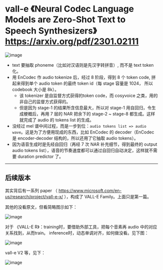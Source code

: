 # vall-e 《Neural Codec Language Models are Zero-Shot Text to Speech Synthesizers》 https://arxiv.org/pdf/2301.02111

![image](https://github.com/user-attachments/assets/6c7fb018-0710-47fe-9e49-3cf6e8097169)

- text 要抽取 phoneme（比如对汉语则是先汉字转拼音）, 而不是 text token 化。
- 用 EnCodec 作 audio tokenize 后，经过 8 阶段，得到 8 个 token code, 拼起来得到单个 audio token 的最终 token id（每 stage 容量是 1024， 所以 codebook 大小是 8k）。
  - 该 tokenizer 是自监督方式获得的token code，而 cosyvoice 之类，用的非自己的监督方式获得的。
  - 但是因为 stage-1 的结果所含信息最大，所以对 stage-1 用自回归，令生成梗概后，再用 7 层的 NAR 把余下的 stage-2 ~ stage-8 都生成。这样就完成了 audio 的 tokens list 的生成。
- 没经过 mel 谱中间过程，而是一步到位：`audio tokens list => audio wave`。这是为了方便用现成的东西，比如 EnCodec 的 decoder（EnCodec是 encoder-decoder 结构的，所以还用了它抽取 audio tokens）。 
- 因为语音生成时是先经自回归（再经 7 次 NAR 补充细节，得到最终的 output audio tokens list），语音的节奏速度都可以通过自回归自动决定，这样就不需要 duration predictor 了。

----

## 后续版本

其实背后有一系列 paper （ https://www.microsoft.com/en-us/research/project/vall-e-x/ ），构成了 VALL-E Family。上面只是第一篇。

其他的没看原文，但看简略图示如下：

![image](https://github.com/user-attachments/assets/a50096cd-1611-4f42-a335-8e3309b4e957)

对于 《VALL-E R》：training时，要借助外部工具，把每个音素再 audio 中的对应关系找到，从而train。 inference时，动态单调对齐，如何做没看。见下图：

![image](https://github.com/user-attachments/assets/9452b08f-80a1-4d07-a09b-c25b8cf23435)

vall-e V2 等，见下：

![image](https://github.com/user-attachments/assets/e37ef113-1c4b-4b4e-8ead-7de9b6999172)
